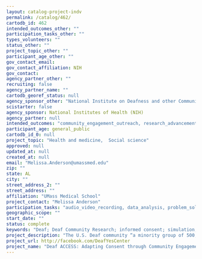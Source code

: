 ```yaml
---
layout: catalog-project-indv
permalink: /catalog/462/
cartodb_id: 462
intended_outcomes_other: ""
participation_tasks_other: ""
types_volunteers: ""
status_other: ""
project_topic_other: ""
participant_age_other: ""
gov_contact_email: 
gov_contact_affiliation: NIH
gov_contact: 
agency_partner_other: ""
recruiting: false
agency_partner_name: ""
cartodb_georef_status: null
agency_sponsor_other: "National Institute on Deafness and other Communication Disorders (NIDCD)"
scistarter: false
agency_sponsor: National Institutes of Health (NIH)
agency_partner: null
intended_outcomes: "community_engagement_outreach, research_advancement"
participant_age: general_public
cartodb_id_0: null
project_topic: "Health and medicine,  Social science"
approved: null
updated_at: null
created_at: null
email: "Melissa.Anderson@umassmed.edu"
zip: ""
state: AL
city: ""
street_address_2: ""
street_address: ""
affiliation: "UMass Medical School"
project_contact: "Melissa Anderson"
participation_tasks: "audio_video_recording, data_analysis, problem_solving, transcription"
geographic_scope: ""
start_date: ""
status: complete
keywords: "Deaf; Deaf Community Research; informed consent; simulation; community engagement"
project_description: "The U.S. Deaf community “a minority group of 500,000 people who use American Sign Language“ is one of the most understudied groups in biomedical research. One reason is the frequent use of research techniques that are not accessible to Deaf people. In response to these issues, we will lead Deaf ACCESS: Adapting Consent through Community Engagement and State-of-the-art Simulation. Collaborating with Deaf community members as part of our research team, we will adapt informed consent procedures to make them more Deaf-friendly, and then use medical simulation to train research assistants how to recruit and enroll Deaf research participants. Our long-term goal is to increase the number of Deaf people who participate in biomedical research studies, and encourage more Deaf people to become actively engaged in the research world."
project_url: http://facebook.com/DeafYesCenter
project_name: "Deaf ACCESS: Adapting Consent through Community Engagement and State-of-the-art Simulation"
---
```

